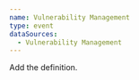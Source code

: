 ```yaml
---
name: Vulnerability Management
type: event
dataSources:
  - Vulnerability Management
---
```


Add the definition.
